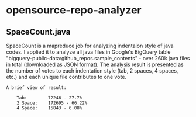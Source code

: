 # opensource-repo-analyzer
## SpaceCount.java
  
SpaceCount is a mapreduce job for analyzing indentaion style of java codes. I applied it to analyze all java files in
Google's BigQuery table "bigquery-public-data:github_repos.sample_contents" - over 260k java files in total (downloaded as JSON format). The analysis result is presented as the number of votes to each indentation style (tab, 2 spaces, 4 spaces,
etc.) and each unique file contributes to one vote. 
	
	A brief view of result:
	
		Tab: 		72246 - 27.7%
		2 Space:	172695 - 66.22%
		4 Space: 	15843 - 6.08%
